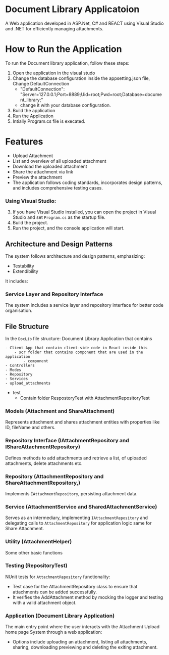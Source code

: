 # Document Library Applicatoion

A Web application developed in ASP.Net, C# and REACT using Visual Studio and .NET for efficiently managing attachments.

# How to Run the Application

To run the Document library application, follow these steps:

1. Open the application in the visual studo
2. Change the database configuration inside the appsetting.json file, Change DefaultConnection
    - "DefaultConnection": "Server=127.0.0.1;Port=8889;Uid=root;Pwd=root;Database=document_library;"
    - change it with your database configuration.
3. Build the application
4. Run the Application
5. Intially Program.cs file is execated.

# Features

- Upload Attachment
- List and overview of all uploaded attachment
- Download the uploaded attachment
- Share the attachment via link
- Preview the attachment
- The application follows coding standards, incorporates design patterns, and includes comprehensive testing cases.


### Using Visual Studio:

3. If you have Visual Studio installed, you can open the project in Visual Studio and set `Program.cs` as the startup file.
4. Build the project.
5. Run the project, and the console application will start.


## Architecture and Design Patterns

The system follows architecture and design patterns, emphasizing:
- Testability
- Extendibility

It includes:

### Service Layer and Repository Interface

The system includes a service layer and repository interface for better code organisation.

## File Structure

In the `DocLib` file structure: Document Library Application that contains

    - Client App that contain client-side code in React inside this
        - scr folder that contains component that are used in the application
            - component
    - Controllers
    - Modes
    - Repository
    - Services
    - upload_attachments
- test
    - Contain folder RespostoryTest with AttachmentRepositoryTest


### Models (Attachment and  ShareAttachment)

Represents attachment and shares attachment entities with properties like ID, fileName and others.

### Repository Interface (IAttachmentRepository and IShareAttachmentRepository)

Defines methods to add attachments and retrieve a list, of uploaded attachments, delete attachments etc.

### Repository (AttachmentRepository and ShareAttachmentRepository,)

Implements `IAttachmentRepository`, persisting attachment data.

### Service (AttachmentService and SharedAttachmentService)

Serves as an intermediary, implementing `IAttachmentRepository` and delegating calls to `AttachmentRepository` for application logic same for Share Attachment.

### Utility (AttachmentHelper)

Some other basic functions

### Testing (RepositoryTest)

NUnit tests for `AttachmentRepository` functionality:

- Test case for the AttachmentRepository class to ensure that attachments can be added successfully.
- It verifies the AddAttachment method by mocking the logger and testing with a valid attachment object.

### Application (Document Library Application)

The main entry point where the user interacts with the Attachment Upload home page System through a web application:

- Options include uploading an attachment, listing all attachments, sharing, downloading previewing and deleting the exiting attachment.


